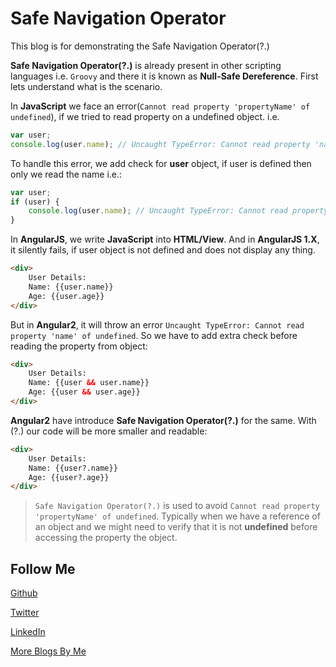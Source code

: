 # Safe Navigation Operator

This blog is for demonstrating the Safe Navigation Operator(?.)

**Safe Navigation Operator(?.)** is already present in other scripting languages i.e. `Groovy` and there it is known as
**Null-Safe Dereference**. First lets understand what is the scenario.

In **JavaScript** we face an error(`Cannot read property 'propertyName' of undefined`), if we tried to read property on 
a undefined object. i.e.

```JavaScript
var user;
console.log(user.name); // Uncaught TypeError: Cannot read property 'name' of undefined
```

To handle this error, we add check for **user** object, if user is defined then only we read the name i.e.:

```JavaScript
var user;
if (user) {
    console.log(user.name); // Uncaught TypeError: Cannot read property 'name' of undefined
}
```

In **AngularJS**, we write **JavaScript** into **HTML/View**. And in **AngularJS 1.X**, it silently fails, if user 
object is not defined and does not display any thing.

```HTML
<div>
    User Details:
    Name: {{user.name}}
    Age: {{user.age}}
</div>  
```

But in **Angular2**, it will throw an error `Uncaught TypeError: Cannot read property 'name' of undefined`. So we have
to add extra check before reading the property from object:

```HTML
<div>
    User Details:
    Name: {{user && user.name}}
    Age: {{user && user.age}}
</div> 
```

**Angular2** have introduce **Safe Navigation Operator(?.)** for the same. With (?.) our code will be more smaller and
readable:

```HTML
<div>
    User Details:
    Name: {{user?.name}}
    Age: {{user?.age}}
</div>  
```

> `Safe Navigation Operator(?.)` is used to avoid `Cannot read property 'propertyName' of undefined`. Typically when
we have a reference of an object and we might need to verify that it is not **undefined** before accessing the property
the object.


Follow Me
---
[Github](https://github.com/AmitThakkar)

[Twitter](https://twitter.com/amit_thakkar01)

[LinkedIn](https://in.linkedin.com/in/amitthakkar01)

[More Blogs By Me](http://amitthakkar.github.io/)